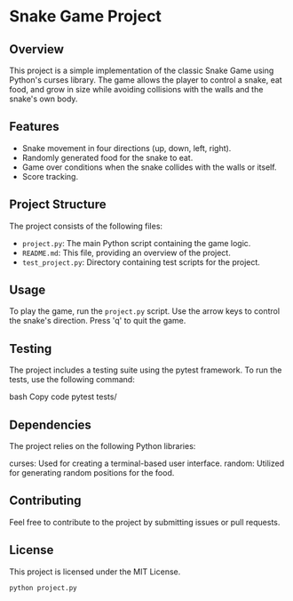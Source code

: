 # Snake Game Project

## Overview

This project is a simple implementation of the classic Snake Game using Python's curses library. The game allows the player to control a snake, eat food, and grow in size while avoiding collisions with the walls and the snake's own body.

## Features

- Snake movement in four directions (up, down, left, right).
- Randomly generated food for the snake to eat.
- Game over conditions when the snake collides with the walls or itself.
- Score tracking.

## Project Structure

The project consists of the following files:

- `project.py`: The main Python script containing the game logic.
- `README.md`: This file, providing an overview of the project.
- `test_project.py`: Directory containing test scripts for the project.

## Usage

To play the game, run the `project.py` script. Use the arrow keys to control the snake's direction. Press 'q' to quit the game.


## Testing
The project includes a testing suite using the pytest framework. To run the tests, use the following command:

bash
Copy code
pytest tests/

## Dependencies
The project relies on the following Python libraries:

curses: Used for creating a terminal-based user interface.
random: Utilized for generating random positions for the food.

## Contributing
Feel free to contribute to the project by submitting issues or pull requests.

## License
This project is licensed under the MIT License.

```bash
python project.py
